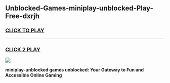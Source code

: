 
## Unblocked-Games-miniplay-unblocked-Play-Free-dxrjh
<h3>
<a href="https://premium76.site?title=miniplay-unblocked&ref=21A">CLICK TO PLAY</a></h3>
<hr>

<h3>
<a href="https://premium76.site?title=miniplay-unblocked&ref=21A">CLICK 2 PLAY</a>
  
</h3>

<a href="https://premium76.site?title=miniplay-unblocked&ref=21A"><img src="https://clearcache.store/games.png"></a>


**miniplay-unblocked games unblocked: Your Gateway to Fun and Accessible Online Gaming**
